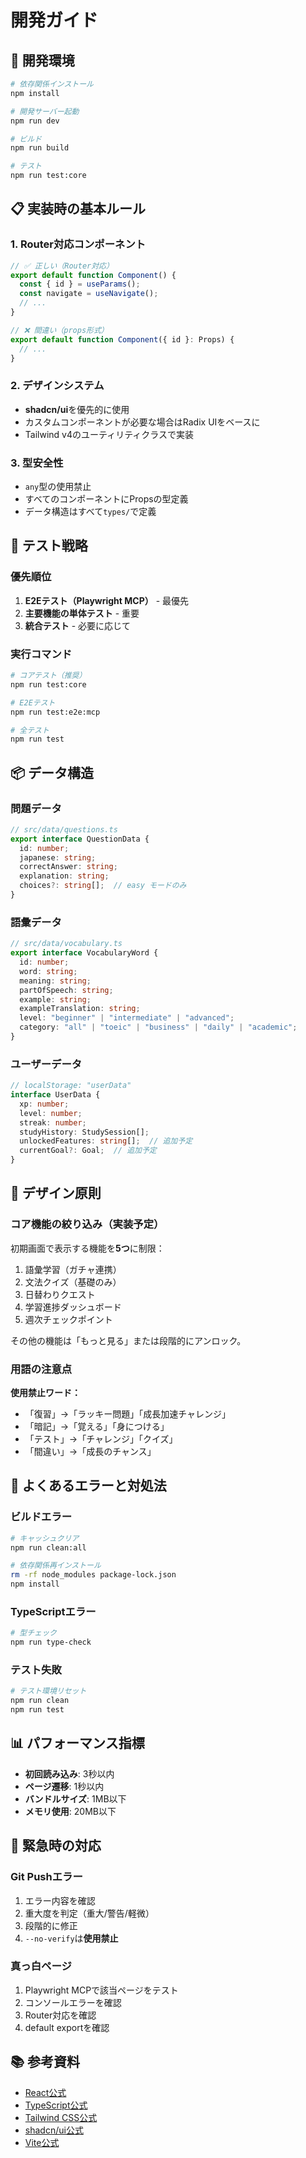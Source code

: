 # 開発ガイド

## 🚀 開発環境

```bash
# 依存関係インストール
npm install

# 開発サーバー起動
npm run dev

# ビルド
npm run build

# テスト
npm run test:core
```

## 📋 実装時の基本ルール

### 1. Router対応コンポーネント
```typescript
// ✅ 正しい（Router対応）
export default function Component() {
  const { id } = useParams();
  const navigate = useNavigate();
  // ...
}

// ❌ 間違い（props形式）
export default function Component({ id }: Props) {
  // ...
}
```

### 2. デザインシステム
- **shadcn/ui**を優先的に使用
- カスタムコンポーネントが必要な場合はRadix UIをベースに
- Tailwind v4のユーティリティクラスで実装

### 3. 型安全性
- `any`型の使用禁止
- すべてのコンポーネントにPropsの型定義
- データ構造はすべて`types/`で定義

## 🧪 テスト戦略

### 優先順位
1. **E2Eテスト（Playwright MCP）** - 最優先
2. **主要機能の単体テスト** - 重要
3. **統合テスト** - 必要に応じて

### 実行コマンド
```bash
# コアテスト（推奨）
npm run test:core

# E2Eテスト
npm run test:e2e:mcp

# 全テスト
npm run test
```

## 📦 データ構造

### 問題データ
```typescript
// src/data/questions.ts
export interface QuestionData {
  id: number;
  japanese: string;
  correctAnswer: string;
  explanation: string;
  choices?: string[];  // easy モードのみ
}
```

### 語彙データ
```typescript
// src/data/vocabulary.ts
export interface VocabularyWord {
  id: number;
  word: string;
  meaning: string;
  partOfSpeech: string;
  example: string;
  exampleTranslation: string;
  level: "beginner" | "intermediate" | "advanced";
  category: "all" | "toeic" | "business" | "daily" | "academic";
}
```

### ユーザーデータ
```typescript
// localStorage: "userData"
interface UserData {
  xp: number;
  level: number;
  streak: number;
  studyHistory: StudySession[];
  unlockedFeatures: string[];  // 追加予定
  currentGoal?: Goal;  // 追加予定
}
```

## 🎨 デザイン原則

### コア機能の絞り込み（実装予定）
初期画面で表示する機能を**5つ**に制限：
1. 語彙学習（ガチャ連携）
2. 文法クイズ（基礎のみ）
3. 日替わりクエスト
4. 学習進捗ダッシュボード
5. 週次チェックポイント

その他の機能は「もっと見る」または段階的にアンロック。

### 用語の注意点
**使用禁止ワード：**
- 「復習」→「ラッキー問題」「成長加速チャレンジ」
- 「暗記」→「覚える」「身につける」
- 「テスト」→「チャレンジ」「クイズ」
- 「間違い」→「成長のチャンス」

## 🔧 よくあるエラーと対処法

### ビルドエラー
```bash
# キャッシュクリア
npm run clean:all

# 依存関係再インストール
rm -rf node_modules package-lock.json
npm install
```

### TypeScriptエラー
```bash
# 型チェック
npm run type-check
```

### テスト失敗
```bash
# テスト環境リセット
npm run clean
npm run test
```

## 📊 パフォーマンス指標

- **初回読み込み**: 3秒以内
- **ページ遷移**: 1秒以内
- **バンドルサイズ**: 1MB以下
- **メモリ使用**: 20MB以下

## 🚨 緊急時の対応

### Git Pushエラー
1. エラー内容を確認
2. 重大度を判定（重大/警告/軽微）
3. 段階的に修正
4. `--no-verify`は**使用禁止**

### 真っ白ページ
1. Playwright MCPで該当ページをテスト
2. コンソールエラーを確認
3. Router対応を確認
4. default exportを確認

## 📚 参考資料

- [React公式](https://react.dev/)
- [TypeScript公式](https://www.typescriptlang.org/)
- [Tailwind CSS公式](https://tailwindcss.com/)
- [shadcn/ui公式](https://ui.shadcn.com/)
- [Vite公式](https://vitejs.dev/)

